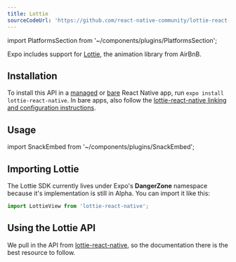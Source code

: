 ```yaml
---
title: Lottie
sourceCodeUrl: 'https://github.com/react-native-community/lottie-react-native'
---
```


import PlatformsSection from '~/components/plugins/PlatformsSection';

Expo includes support for [Lottie](https://airbnb.design/lottie/), the animation library from AirBnB.

<PlatformsSection android emulator ios simulator />

## Installation

To install this API in a [managed](../../introduction/managed-vs-bare/#managed-workflow) or [bare](../../introduction/managed-vs-bare/#bare-workflow) React Native app, run `expo install lottie-react-native`. In bare apps, also follow the [lottie-react-native linking and configuration instructions](https://github.com/react-native-community/lottie-react-native).

## Usage

import SnackEmbed from '~/components/plugins/SnackEmbed';

<SnackEmbed snackId="@documentation/lottie-example" />

## Importing Lottie

The Lottie SDK currently lives under Expo's **DangerZone** namespace because it's implementation is still in Alpha. You can import it like this:

```javascript
import LottieView from 'lottie-react-native';
```

## Using the Lottie API

We pull in the API from [lottie-react-native](https://github.com/airbnb/lottie-react-native#basic-usage), so the documentation there is the best resource to follow.
